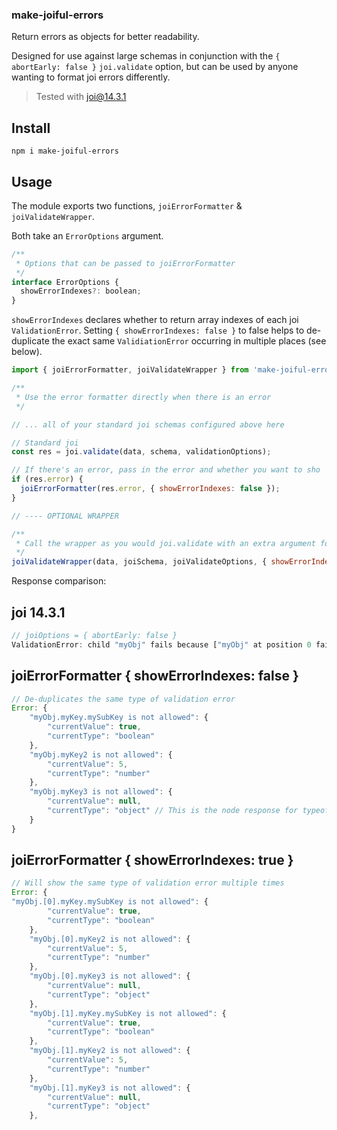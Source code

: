 ### make-joiful-errors

Return errors as objects for better readability.

Designed for use against large schemas in conjunction with the `{ abortEarly: false }` `joi.validate` option, but can be used by anyone wanting to format joi errors differently.

> Tested with joi@14.3.1

## Install
```
npm i make-joiful-errors
```

## Usage

The module exports two functions, `joiErrorFormatter` & `joiValidateWrapper`.

Both take an `ErrorOptions` argument.

```javascript
/**
 * Options that can be passed to joiErrorFormatter
 */
interface ErrorOptions {
  showErrorIndexes?: boolean;
}
```

`showErrorIndexes` declares whether to return array indexes of each joi `ValidationError`. Setting `{ showErrorIndexes: false }` to false helps to de-duplicate the exact same `ValidiationError` occurring in multiple places (see below).

```javascript
import { joiErrorFormatter, joiValidateWrapper } from 'make-joiful-errors'

/**
 * Use the error formatter directly when there is an error
 */

// ... all of your standard joi schemas configured above here

// Standard joi
const res = joi.validate(data, schema, validationOptions);

// If there's an error, pass in the error and whether you want to sho
if (res.error) {
  joiErrorFormatter(res.error, { showErrorIndexes: false });
}

// ---- OPTIONAL WRAPPER

/**
 * Call the wrapper as you would joi.validate with an extra argument for the error formatter
 */
joiValidateWrapper(data, joiSchema, joiValidateOptions, { showErrorIndexes: true })
```


Response comparison:

## joi 14.3.1
```javascript
// joiOptions = { abortEarly: false }
ValidationError: child "myObj" fails because ["myObj" at position 0 fails because [child "myKey" fails because ["mySubKey" is not allowed], "myKey" is not allowed, "myKey" is not allowed], "myObj" at position 1 fails because [child "myKey" fails because ["mySubKey" is not allowed], "myKey" is not allowed, "myKey" is not allowed], "myObj" at position 2 fails because [child "myKey" fails because ["mySubKey" is not allowed], "myKey" is not allowed, "myKey" is not allowed], "myObj" at position 3 fails because [child "myKey" fails because ["mySubKey" is not allowed], "myKey" is not allowed, "myKey" is not allowed], "myObj" at position 4 fails because [child "myKey" fails because ["mySubKey" is not allowed], "myKey" is not allowed, "myKey" is not allowed], "myObj" at position 5 fails because [child "myKey" fails because ["mySubKey" is not allowed], "myKey" is not allowed, "myKey" is not allowed]]
```


## joiErrorFormatter { showErrorIndexes: false }
```javascript
// De-duplicates the same type of validation error
Error: {
    "myObj.myKey.mySubKey is not allowed": {
        "currentValue": true,
        "currentType": "boolean"
    },
    "myObj.myKey2 is not allowed": {
        "currentValue": 5,
        "currentType": "number"
    },
    "myObj.myKey3 is not allowed": {
        "currentValue": null,
        "currentType": "object" // This is the node response for typeof null
    }
}
```

## joiErrorFormatter { showErrorIndexes: true }
```javascript
// Will show the same type of validation error multiple times
Error: {
"myObj.[0].myKey.mySubKey is not allowed": {
        "currentValue": true,
        "currentType": "boolean"
    },
    "myObj.[0].myKey2 is not allowed": {
        "currentValue": 5,
        "currentType": "number"
    },
    "myObj.[0].myKey3 is not allowed": {
        "currentValue": null,
        "currentType": "object"
    },
    "myObj.[1].myKey.mySubKey is not allowed": {
        "currentValue": true,
        "currentType": "boolean"
    },
    "myObj.[1].myKey2 is not allowed": {
        "currentValue": 5,
        "currentType": "number"
    },
    "myObj.[1].myKey3 is not allowed": {
        "currentValue": null,
        "currentType": "object"
    },

```
